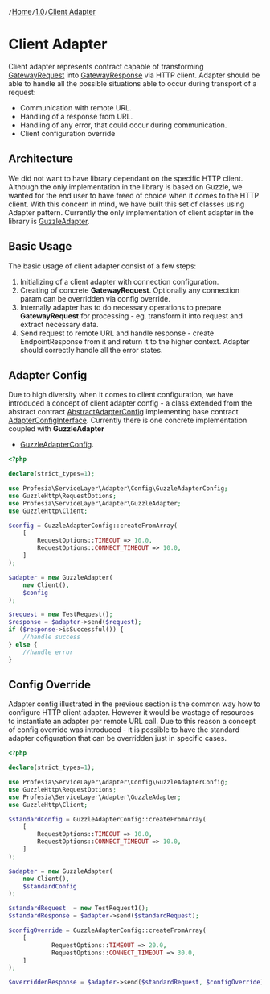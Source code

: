 `/`[Home](/service-layer)`/`[1.0](/service-layer/docs/1.0)`/`[Client Adapter](06-client-adapter.html)

# Client Adapter

Client adapter represents contract capable of
transforming [GatewayRequest](../../src/Transport/Request/GatewayRequestInterface.php)
into [GatewayResponse](../../src/Response/GatewayResponseInterface.php) via HTTP client.
Adapter should be able to handle all the possible situations able to occur during transport of a request:

* Communication with remote URL.
* Handling of a response from URL.
* Handling of any error, that could occur during communication.
* Client configuration override

## Architecture

We did not want to have library dependant on the specific HTTP client. Although the only implementation in the
library is based on Guzzle, we wanted for the end user to have freed of choice when it comes to the HTTP client.
With this concern in mind, we have built this set of classes using Adapter pattern.
Currently the only implementation of client adapter in the library
is [GuzzleAdapter](../../src/Adapter/GuzzleAdapter.php).

## Basic Usage

The basic usage of client adapter consist of a few steps:

1. Initializing of a client adapter with connection configuration.
2. Creating of concrete **GatewayRequest**. Optionally any connection param can be overridden via config override.
3. Internally adapter has to do necessary operations to prepare **GatewayRequest** for processing - eg. transform it
   into request and extract necessary data.
4. Send request to remote URL and handle response - create EndpointResponse from it and return it to the higher context.
   Adapter should
   correctly handle all the error states.

## Adapter Config

Due to high diversity when it comes to client configuration, we have introduced a concept of client adapter config -
a class extended from the abstract contract [AbstractAdapterConfig](../../src/Adapter/Config/AbstractAdapterConfig.php)
implementing base contract [AdapterConfigInterface](../../src/Adapter/Config/AdapterConfigInterface.php).
Currently there is one concrete implementation coupled with **GuzzleAdapter**
- [GuzzleAdapterConfig](../../src/Adapter/Config/GuzzleAdapterConfig.php).

```php
<?php

declare(strict_types=1);

use Profesia\ServiceLayer\Adapter\Config\GuzzleAdapterConfig;
use GuzzleHttp\RequestOptions;
use Profesia\ServiceLayer\Adapter\GuzzleAdapter;
use GuzzleHttp\Client;

$config = GuzzleAdapterConfig::createFromArray(
    [
        RequestOptions::TIMEOUT => 10.0,
        RequestOptions::CONNECT_TIMEOUT => 10.0,
    ]
);

$adapter = new GuzzleAdapter(
    new Client(),
    $config
);

$request = new TestRequest();
$response = $adapter->send($request);
if ($response->isSuccessful()) {
    //handle success
} else {
    //handle error
}
```
## Config Override
Adapter config illustrated in the previous section is the common way how to configure HTTP client adapter.
However it would be wastage of resources to instantiate an adapter per remote URL call. Due to this reason
a concept of config override was introduced - it is possible to have the standard adapter cofiguration that
can be overridden just in specific cases.
```php
<?php

declare(strict_types=1);

use Profesia\ServiceLayer\Adapter\Config\GuzzleAdapterConfig;
use GuzzleHttp\RequestOptions;
use Profesia\ServiceLayer\Adapter\GuzzleAdapter;
use GuzzleHttp\Client;

$standardConfig = GuzzleAdapterConfig::createFromArray(
    [
        RequestOptions::TIMEOUT => 10.0,
        RequestOptions::CONNECT_TIMEOUT => 10.0,
    ]
);

$adapter = new GuzzleAdapter(
    new Client(),
    $standardConfig
);

$standardRequest  = new TestRequest1();
$standardResponse = $adapter->send($standardRequest);

$configOverride = GuzzleAdapterConfig::createFromArray(
    [
            RequestOptions::TIMEOUT => 20.0,
            RequestOptions::CONNECT_TIMEOUT => 30.0,    
    ]
);

$overriddenResponse = $adapter->send($standardRequest, $configOverride);
```

